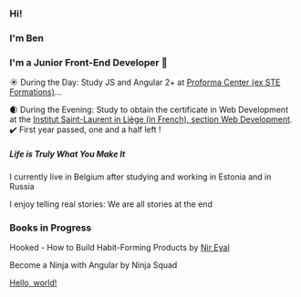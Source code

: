 ### Hi!
### I'm Ben 
### I'm a Junior Front-End Developer 👋

:sunny: During the Day: Study JS and Angular 2+ at <a href="http://buzz4job.be/proforma/agile-developer-full-stack-javascript/" target="_blank">Proforma Center (ex STE Formations)</a>...

:waxing_crescent_moon: During the Evening: Study to obtain the certificate in Web Development at the [Institut Saint-Laurent in Liège (in French), section Web Development](https://www.isl.be/portfolio_item/formation-liege-web-developer-webmaster/ ). :heavy_check_mark: First year passed, one and a half left !



#####  Life is Truly What You Make It
I currently live in Belgium after studying and working in Estonia and in Russia

I enjoy telling real stories: We are all stories at the end

### Books in Progress
Hooked - How to Build Habit-Forming Products by [Nir Eyal](https://medium.com/startup-grind/nir-eyal-why-you-are-addicted-to-facebook-slack-pinterest-468a86eb562)

Become a Ninja with Angular by Ninja Squad

<a href="http://example.com/" target="_blank">Hello, world!</a>

<!--
**BenoitMayeur/BenoitMayeur** is a ✨ _special_ ✨ repository because its `README.md` (this file) appears on your GitHub profile.

Here are some ideas to get you started:

- 🔭 I’m currently working on ...
- 🌱 I’m currently learning ...
- 👯 I’m looking to collaborate on ...
- 🤔 I’m looking for help with ...
- 💬 Ask me about ...
- 📫 How to reach me: ...
- 😄 Pronouns: ...
- ⚡ Fun fact: ...
-->
